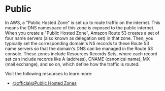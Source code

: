 # Public

In AWS, a "Public Hosted Zone" is set up to route traffic on the internet. This means the DNS namespace of this zone is exposed to the public internet. When you create a "Public Hosted Zone", Amazon Route 53 creates a set of four name servers (also known as delegation set) in that zone. Then, you typically set the corresponding domain's NS records to these Route 53 name servers so that the domain's DNS can be managed in the Route 53 console. These zones include Resources Records Sets, where each record set can include records like A (address), CNAME (canonical name), MX (mail exchange), and so on, which define how the traffic is routed.

Visit the following resources to learn more:

- [@official@Public Hosted Zones](https://docs.aws.amazon.com/Route53/latest/DeveloperGuide/AboutHZWorkingWith.html)
